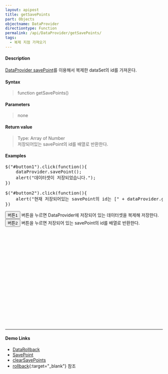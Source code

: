 ```yaml
---
layout: apipost
title: getSavePoints
part: Objects
objectname: DataProvider
directiontype: Function
permalink: /api/DataProvider/getSavePoints/
tags:
  - 복제 지점 가져오기
---
```


<script>
var gridView;
var dataProvider;
    
$(document).ready( function() {

    RealGridJS.setTrace(false);
    RealGridJS.setRootContext("/script");
    
    dataProvider = new RealGridJS.LocalDataProvider();
    gridView = new RealGridJS.GridView("realgrid");
    gridView.setDataSource(dataProvider);

    setFields(dataProvider);
  	setColumns(gridView);

    var data = [
        ["가수", "여자", "정수라", "1988-09-02", "99", "90", "90", "100", "100", "90"],
        ["배우", "여자", "송윤아", "1990-02-18", "33", "90", "70", "60", "100", "80"],
        ["배우", "여자", "전도연", "1991-08-21", "22", "90", "70", "60", "100", "80"],
        ["가수", "여자", "이선희", "1978-01-19", "33", "90", "70", "60", "100", "80"],
        ["배우", "여자", "하지원", "1979-12-09", "11", "90", "70", "60", "100", "80"],
        ["가수", "여자", "소찬휘", "1987-05-12", "55", "90", "70", "60", "100", "80"],
        ["가수", "여자", "박정현", "1980-08-06", "22", "90", "70", "60", "100", "80"],
        ["배우", "여자", "전지현", "1977-03-28", "44", "90", "70", "60", "100", "80"]
    ];
    dataProvider.setRows(data);

    $("#button1").click(function(){
    	dataProvider.savePoint();
    	alert("데이터셋이 저장되었습니다.");
    })

    $("#button2").click(function(){
    	alert("현재 저장되어있는 savePoint의 id는 [" + dataProvider.getSavePoints() + "]입니다.");
    }) 

});

//다섯개의 필드를 가진 배열 객체를 생성합니다.
function setFields(provider) {
    var fields = [{
		fieldName: "field1"
    }, {
        fieldName: "field2"
    }, {
        fieldName: "field3"
    }, {
        fieldName: "field4",
        dataType: "datetime"
    }, {
        fieldName: "field5",
        dataType: "number"
    }, {
        fieldName: "field6",
        dataType: "number"
    },{
        fieldName: "field7",
        dataType: "number"
    }, {
        fieldName: "field8",
        dataType: "number"
    }, {
        fieldName: "field9",
        dataType: "number"
    }, {
        fieldName: "field10",
        dataType: "number"
    }];

    //DataProvider의 setFields함수로 필드를 입력합니다.    
    provider.setFields(fields);    
}

//필드와 연결된 컬럼 배열 객체를 생성합니다.
function setColumns(grid) {
    var columns = [{
        name: "col1",
        fieldName: "field1",
        header : {
            text: "직업"
        },
        width : 60            
    }, {
        name: "col2",
        fieldName: "field2",
        header : {
            text: "성별"
        },
        editor : {
            type: "dropDown",
            dropDownCount: 2,
            values: ["남자", "여자"],
            labels: ["남", "여"],
            lookupDisplay: true
        },
        width: 50
    }, {
        name: "col3",
        fieldName: "field3",
        header : {
            text: "이름"
        },
        width: 80
    }, {
        name: "col4",
        fieldName: "field4",
        header : {
            text: "생일"
        },
        editor: {
            type: "date",
            datetimeFormat: "yyyy-MM-dd"
        },
        width: 90
    }, {
        name: "col5",
        fieldName: "field5",
        header : {
            text: "수학"
        },
        editor : {
            type: "number"
        },
        width: 80
    }, {
        name: "col6",
        fieldName: "field6",
        header : {
        	text: "민법"
        },
        width: 80
    }, {
        name: "col7",
        fieldName: "field7",
        header : {
            text: "한국사"
        },
        width: 80
    }, {
        name: "col8",
        fieldName: "field8",
        header : {
            text: "영어"
        },
        width: 80
    }, {
        name: "col9",
        fieldName: "field9",
        header : {
            text: "과학"
        },
        width: 80
    }, {
        name: "col10",
        fieldName: "field10",
        header : {
            text: "사회"
        },
        width: 80
    }];

    //컬럼을 GridView에 입력 합니다.
    grid.setColumns(columns);

}

</script>

#### Description

 [DataProvider savePoint](/api/DataProvider/savePoint)를 이용해서 복제한 dataSet의 id를 가져온다.

#### Syntax

> function getSavePoints()

#### Parameters

> none

#### Return value

> Type: Array of Number  
> 저장되어있는 savePoint의 id를 배열로 반환한다.  

#### Examples 

<pre class="prettyprint">
$("#button1").click(function(){
    dataProvider.savePoint();
    alert("데이터셋이 저장되었습니다.");
})

$("#button2").click(function(){
    alert("현재 저장되어있는 savePoint의 id는 [" + dataProvider.getSavePoints() + "]입니다.");
}) 
</pre>

<button id="button1" class="btn btn-success btn-xs">버튼1</button>
버튼을 누르면 DataProvider에 저장되어 있는 데이터셋을 복제해 저장한다.
<br/>
<button id="button2" class="btn btn-success btn-xs">버튼2</button> 
버튼을 누르면 저장되어 있는 savePoint의 id를 배열로 반환한다.
<div id="realgrid" style="width: 100%; height: 300px;"></div>
<p></p>

---

#### Demo Links

* [DataRollback](http://demo.realgrid.com/DataManager/DataRollback/)<br/>
* [SavePoint](http://help.realgrid.com/api/DataProvider/savePoint/)<br/>
* [clearSavePoints](http://help.realgrid.com/api/DataProvider/clearSavePoints/)<br/>
* [rollback](http://help.realgrid.com/api/DataProvider/rollback/){:target="_blank"} 참조
